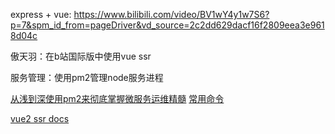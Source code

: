 express + vue:
https://www.bilibili.com/video/BV1wY4y1w7S6?p=7&spm_id_from=pageDriver&vd_source=2c2dd629dacf16f2809eea3e9618d04c

傲天羽：在b站国际版中使用vue ssr

服务管理：使用pm2管理node服务进程

[从浅到深使用pm2来彻底掌握微服务运维精髓](https://juejin.cn/post/6975110853473337381)
[常用命令](https://blog.csdn.net/Crystalqy/article/details/80528058)

[vue2 ssr docs](https://v2.ssr.vuejs.org/)

